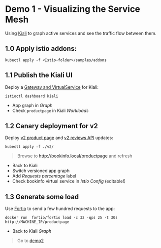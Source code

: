 # Demo 1 - Visualizing the Service Mesh

Using [Kiali](https://kiali.io) to graph active services and see the traffic flow between them.

## 1.0 Apply istio addons:

```
kubectl apply -f <Istio-folder>/samples/addons
```

## 1.1 Publish the Kiali UI

Deploy a [Gateway and VirtualService](kiali.yaml) for Kiali:

```
istioctl dashboard kiali
```

- App graph in _Graph_
- Check `productpage` in Kiali _Workloads_

## 1.2 Canary deployment for v2

Deploy [v2 product page](./v2/productpage-v2-canary.yaml) and [v2 reviews API](./v2/reviews-v2-canary.yaml) updates:

```
kubectl apply -f ./v2/
```

> Browse to http://bookinfo.local/productpage and refresh 

- Back to Kiali
- Switch versioned app graph
- Add _Requests percentage_ label
- Check bookinfo virtual service in _Istio Config_ (editable!)

## 1.3 Generate some load

Use [Fortio](https://fortio.org) to send a few hundred requests to the app:

```
docker run  fortio/fortio load -c 32 -qps 25 -t 30s http://MACHINE_IP/productpage
```

- Back to Kiali _Graph_


> Go to [demo2](../demo2/README.md)